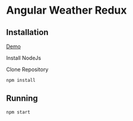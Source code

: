 # Angular Weather Redux

## Installation

[Demo](http://deebloo.github.io/angular-weather-redux/#/)

Install NodeJs

Clone Repository

```
npm install
```

## Running


```
npm start
```
